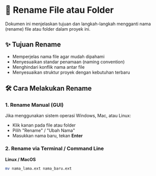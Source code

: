 # 📁 Rename File atau Folder

Dokumen ini menjelaskan tujuan dan langkah-langkah mengganti nama (rename) file atau folder dalam proyek ini.

## ✨ Tujuan Rename

- Memperjelas nama file agar mudah dipahami
- Menyesuaikan standar penamaan (naming convention)
- Menghindari konflik nama antar file
- Menyesuaikan struktur proyek dengan kebutuhan terbaru

## 🛠️ Cara Melakukan Rename

### 1. Rename Manual (GUI)
Jika menggunakan sistem operasi Windows, Mac, atau Linux:
- Klik kanan pada file atau folder
- Pilih "Rename" / "Ubah Nama"
- Masukkan nama baru, tekan **Enter**

### 2. Rename via Terminal / Command Line
**Linux / MacOS**
```bash
mv nama_lama.ext nama_baru.ext
